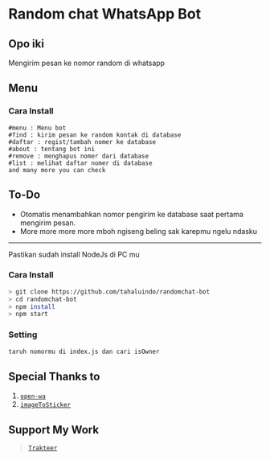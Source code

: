 # Random chat WhatsApp Bot
## Opo iki

Mengirim pesan ke nomor random di whatsapp

## Menu
### Cara Install
```
#menu : Menu bot
#find : kirim pesan ke random kontak di database
#daftar : regist/tambah nomer ke database
#about : tentang bot ini
#remove : menghapus nomer dari database
#list : melihat daftar nomer di database
and many more you can check
```

## To-Do
 - Otomatis menambahkan nomor pengirim ke database saat pertama mengirim pesan. 
 - More more more more mboh ngiseng beling sak karepmu ngelu ndasku
---
Pastikan sudah install NodeJs di PC mu

### Cara Install
```bash
> git clone https://github.com/tahaluindo/randomchat-bot
> cd randomchat-bot
> npm install
> npm start
```

### Setting
```bash
taruh nomormu di index.js dan cari isOwner 
``` 
## Special Thanks to
1. [`open-wa`](https://github.com/open-wa/wa-automate-nodejs)
2. [`imageToSticker`](https://github.com/YogaSakti/imageToSticker)

## Support My Work
> [`Trakteer`](https://trakteer.id/)
